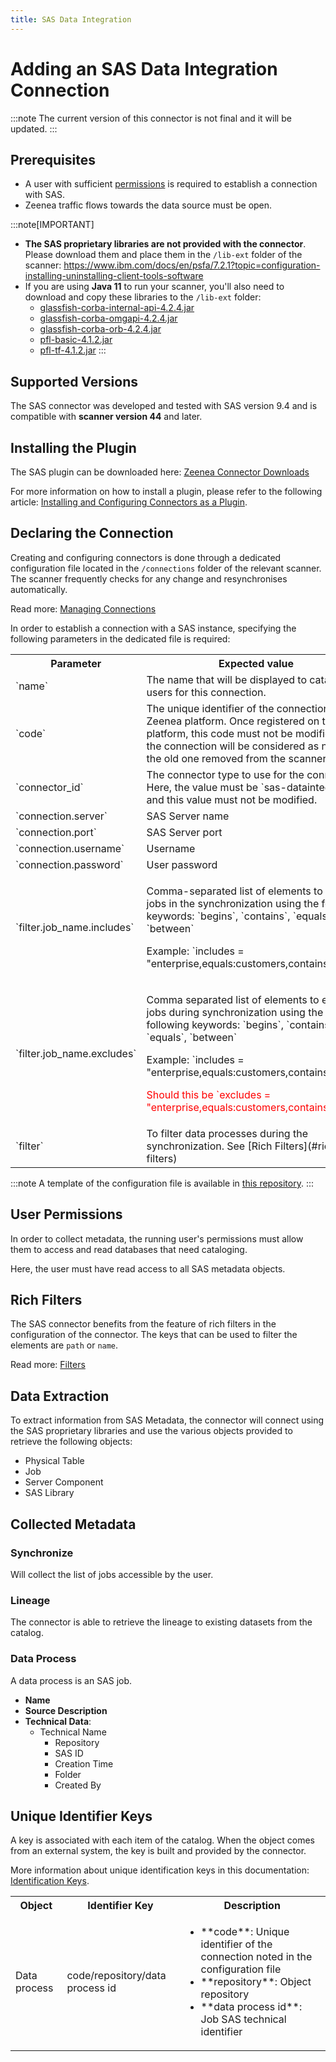 ```yaml
---
title: SAS Data Integration  
---
```


# Adding an SAS Data Integration Connection

:::note
The current version of this connector is not final and it will be updated. 
:::

## Prerequisites

* A user with sufficient [permissions](#user-permissions) is required to establish a connection with SAS.
* Zeenea traffic flows towards the data source must be open. 

:::note[IMPORTANT]
* **The SAS proprietary libraries are not provided with the connector**.<br />
Please download them and place them in the `/lib-ext` folder of the scanner: https://www.ibm.com/docs/en/psfa/7.2.1?topic=configuration-installing-uninstalling-client-tools-software
* If you are using **Java 11** to run your scanner, you'll also need to download and copy these libraries to the `/lib-ext` folder:
  * [glassfish-corba-internal-api-4.2.4.jar](https://repo1.maven.org/maven2/org/glassfish/corba/glassfish-corba-internal-api/4.2.4/glassfish-corba-internal-api-4.2.4.jar)
  * [glassfish-corba-omgapi-4.2.4.jar](https://repo1.maven.org/maven2/org/glassfish/corba/glassfish-corba-omgapi/4.2.4/glassfish-corba-omgapi-4.2.4.jar)
  * [glassfish-corba-orb-4.2.4.jar](https://repo1.maven.org/maven2/org/glassfish/corba/glassfish-corba-orb/4.2.4/glassfish-corba-orb-4.2.4.jar)
  * [pfl-basic-4.1.2.jar](https://repo1.maven.org/maven2/org/glassfish/pfl/pfl-basic/4.1.2/pfl-basic-4.1.2.jar)
  * [pfl-tf-4.1.2.jar](https://repo1.maven.org/maven2/org/glassfish/pfl/pfl-tf/4.1.2/pfl-tf-4.1.2.jar)
:::

## Supported Versions

The SAS connector was developed and tested with SAS version 9.4 and is compatible with **scanner version 44** and later. 

## Installing the Plugin

The SAS plugin can be downloaded here: [Zeenea Connector Downloads](./zeenea-connectors-list.md)

For more information on how to install a plugin, please refer to the following article: [Installing and Configuring Connectors as a Plugin](./zeenea-connectors-install-as-plugin.md).

## Declaring the Connection

Creating and configuring connectors is done through a dedicated configuration file located in the `/connections` folder of the relevant scanner. The scanner frequently checks for any change and resynchronises automatically.

Read more: [Managing Connections](./zeenea-managing-connections.md)

In order to establish a connection with a SAS instance, specifying the following parameters in the dedicated file is required:

<table>
  <tr>
    <th>Parameter</th>
    <th>Expected value</th>
  </tr>
  <tr>
    <td>`name`</td>
    <td>The name that will be displayed to catalog users for this connection.</td>
  </tr>
  <tr>
    <td>`code`</td>
    <td>The unique identifier of the connection on the Zeenea platform. Once registered on the platform, this code must not be modified or the connection will be considered as new and the old one removed from the scanner.</td>
  </tr>
  <tr>
    <td>`connector_id`</td>
    <td>The connector type to use for the connection. Here, the value must be `sas-dataintegration` and this value must not be modified.</td>
  </tr>
  <tr>
    <td>`connection.server`</td>
    <td>SAS Server name</td>
  </tr>
  <tr>
    <td>`connection.port`</td>
    <td>SAS Server port</td>
  </tr>
  <tr>
    <td>`connection.username`</td>
    <td>Username</td>
  </tr>
  <tr>
    <td>`connection.password`</td>
    <td>User password</td>
  </tr>
  <tr>
    <td>`filter.job_name.includes`</td>
    <td>
      <p>Comma-separated list of elements to include jobs in the synchronization using the following keywords: `begins`, `contains`, `equals`, `between`</p>
      <p>Example: `includes = "enterprise,equals:customers,contains:prod"`</p>
    </td>
  </tr>
  <tr>
    <td>`filter.job_name.excludes`</td>
    <td>
      <p>Comma separated list of elements to exclude jobs during synchronization using the following keywords: `begins`, `contains`, `equals`, `between`</p>
      <p>Example: `includes = "enterprise,equals:customers,contains:prod"`</p>
      <p><font color="red">Should this be `excludes = "enterprise,equals:customers,contains:prod"`?</font></p>
    </td>
  </tr>
  <tr>
    <td>`filter`</td>
    <td>To filter data processes during the synchronization. See [Rich Filters](#rich-filters)</td>
  </tr>
</table>

:::note
A template of the configuration file is available in [this repository](https://github.com/zeenea/connector-conf-templates/tree/main/templates).
:::

## User Permissions

In order to collect metadata, the running user's permissions must allow them to access and read databases that need cataloging. 

Here, the user must have read access to all SAS metadata objects.

## Rich Filters

The SAS connector benefits from the feature of rich filters in the configuration of the connector. The keys that can be used to filter the elements are `path` or `name`.

Read more: [Filters](zeenea-filters.md)

## Data Extraction

To extract information from SAS Metadata, the connector will connect using the SAS proprietary libraries and use the various objects provided to retrieve the following objects: 

* Physical Table
* Job
* Server Component
* SAS Library

## Collected Metadata

### Synchronize

Will collect the list of jobs accessible by the user.  

### Lineage

The connector is able to retrieve the lineage to existing datasets from the catalog.

### Data Process

A data process is an SAS job. 

* **Name**
* **Source Description**
* **Technical Data**:
  * Technical Name
    * Repository
    * SAS ID
    * Creation Time
    * Folder
    * Created By

## Unique Identifier Keys
 
A key is associated with each item of the catalog. When the object comes from an external system, the key is built and provided by the connector.
 
More information about unique identification keys in this documentation: [Identification Keys](./zeenea-identification-keys.md).

<table>
  <tr><th>Object</th><th>Identifier Key</th><th>Description</th></tr>
  <tr>
    <td>Data process</td>
    <td>code/repository/data process id</td>
    <td>
      <ul>
        <li>**code**:  Unique identifier of the connection noted in the configuration file</li>
        <li>**repository**: Object repository</li>
        <li>**data process id**: Job SAS technical identifier</li>
      </ul>
    </td>
  </tr>
</table>

